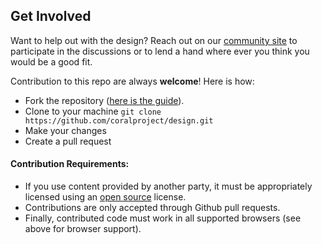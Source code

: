 ## Get Involved
Want to help out with the design? Reach out on our [community site](https://community.coralproject.net) to participate in the discussions or to lend a hand where ever you think you would be a good fit.

Contribution to this repo are always **welcome**! Here is how:

- Fork the repository ([here is the guide](https://help.github.com/articles/fork-a-repo/)).
- Clone to your machine ```git clone https://github.com/coralproject/design.git```
- Make your changes
- Create a pull request

#### Contribution Requirements:

- If you use content provided by another party, it must be appropriately licensed using an [open source](http://opensource.org/licenses) license.
- Contributions are only accepted through Github pull requests.
- Finally, contributed code must work in all supported browsers (see above for browser support).
